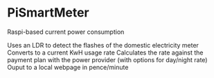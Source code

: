 # PiSmartMeter
Raspi-based current power consumption

Uses an LDR to detect the flashes of the domestic electricity meter
Converts to a current KwH usage rate
Calculates the rate against the payment plan with the power provider (with options for day/night rate)
Ouput to a local webpage in pence/minute

